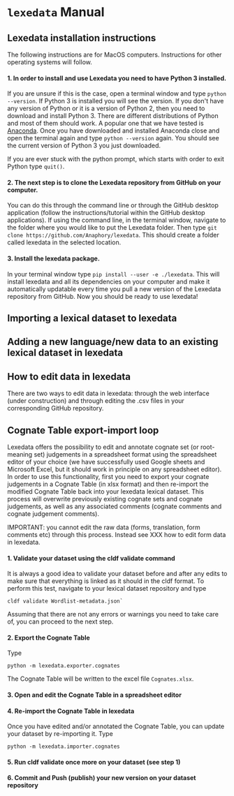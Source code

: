 # `lexedata` Manual

## Lexedata installation instructions

The following instructions are for MacOS computers. Instructions for other operating systems will follow.

#### 1. In order to install and use Lexedata you need to have Python 3 installed.

If you are unsure if this is the case, open a terminal window and type `python
--version`. If Python 3 is installed you will see the version. If you don't have
any version of Python or it is a version of Python 2, then you need to download
and install Python 3. There are different distributions of Python and most of
them should work. A popular one that we have tested is [Anaconda](https://www.anaconda.com/products/individual). Once you have
downloaded and installed Anaconda close and open the terminal again and type
`python --version` again. You should see the current version of Python 3 you just downloaded.

If you are ever stuck with the python prompt, which starts with 
order to exit Python type `quit()`.

#### 2. The next step is to clone the Lexedata repository from GitHub on your computer.
You can do this through the command line or through the GitHub desktop application (follow the instructions/tutorial within the GitHub desktop applications).
If using the command line, in the terminal window, navigate to the folder where you would like to put the Lexedata folder. Then type `git clone https://github.com/Anaphory/lexedata`.
This should create a folder called lexedata in the selected location.

#### 3. Install the lexedata package.
In your terminal window type `pip install --user -e ./lexedata`. This will install lexedata and all its dependencies on your computer and make it automatically updatable every time you pull a new version of the Lexedata repository from GitHub.
Now you should be ready to use lexedata!

## Importing a lexical dataset to lexedata

## Adding a new language/new data to an existing lexical dataset in lexedata

## How to edit data in lexedata

There are two ways to edit data in lexedata: through the web interface (under construction) and through editing the .csv files in your corresponding GitHub repository.

## Cognate Table export-import loop

Lexedata offers the possibility to edit and annotate cognate set (or
root-meaning set) judgements in a spreadsheet format using the spreadsheet
editor of your choice (we have successfully used Google sheets and Microsoft
Excel, but it should work in principle on any spreadsheet editor). In order to
use this functionality, first you need to export your cognate judgements in a
Cognate Table (in xlsx format) and then re-import the modified Cognate Table
back into your lexedata lexical dataset. This process will overwrite previously
existing cognate sets and cognate judgements, as well as any associated comments
(cognate comments and cognate judgement comments).

IMPORTANT: you cannot edit the raw data (forms, translation, form comments etc)
through this process. Instead see XXX how to edit form data in lexedata.

#### 1. Validate your dataset using the cldf validate command
It is always a good idea to validate your dataset before and after any edits to make sure that everything is linked as it should in the cldf format.
To perform this test, navigate to your lexical dataset repository and type
```
cldf validate Wordlist-metadata.json`
```
Assuming that there are not any errors or warnings you need to take care of, you can proceed to the next step.

#### 2. Export the Cognate Table
Type 
```
python -m lexedata.exporter.cognates
```
The Cognate Table will be written to the excel file `Cognates.xlsx`.

#### 3. Open and edit the Cognate Table in a spreadsheet editor

#### 4. Re-import the Cognate Table in lexedata
Once you have edited and/or annotated the Cognate Table, you can update your dataset by re-importing it. Type
```
python -m lexedata.importer.cognates
```

#### 5. Run cldf validate once more on your dataset (see step 1)

#### 6. Commit and Push (publish) your new version on your dataset repository
